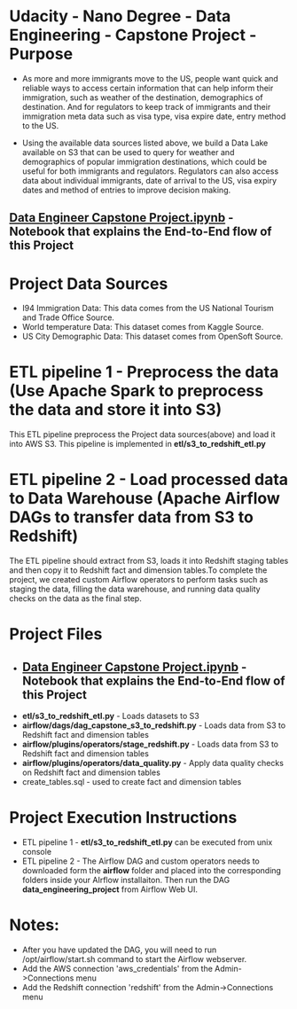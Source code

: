 # Udacity - Nano Degree - Data Engineering - Capstone Project - Purpose 
- As more and more immigrants move to the US, people want quick and reliable ways to access certain information that can help inform their immigration, such as weather of the destination, demographics of destination. And for regulators to keep track of immigrants and their immigration meta data such as visa type, visa expire date, entry method to the US.

- Using the available data sources listed above, we build a Data Lake available on S3 that can be used to query for weather and demographics of popular immigration destinations, which could be useful for both immigrants and regulators. Regulators can also access data about individual immigrants, date of arrival to the US, visa expiry dates and method of entries to improve decision making.

## [Data Engineer Capstone Project.ipynb](https://github.com/jirilmongeorge/Udacity-Nano_Degree_Data_Engineering_Capstone/blob/master/Data%20Engineer%20Capstone%20Project.ipynb) - Notebook that explains the End-to-End flow of this Project

# Project Data Sources
- I94 Immigration Data: This data comes from the US National Tourism and Trade Office Source. 
- World temperature Data: This dataset comes from Kaggle Source. 
- US City Demographic Data: This dataset comes from OpenSoft Source.  

# ETL pipeline 1 - Preprocess the data (**Use Apache Spark to preprocess the data and store it into S3**)
This ETL pipeline preprocess the Project data sources(above) and load it into AWS S3.  This pipeline is implemented in **etl/s3_to_redshift_etl.py**

# ETL pipeline 2 - Load processed data to Data Warehouse (**Apache Airflow DAGs to transfer data from S3 to Redshift**)
The ETL pipeline should extract from S3, loads it into Redshift staging tables and then copy it to Redshift fact and dimension tables.To complete the project, we created custom Airflow operators to perform tasks such as staging the data, filling the data warehouse, and running data quality checks on the data as the final step.

# Project Files
- ## [Data Engineer Capstone Project.ipynb](https://github.com/jirilmongeorge/Udacity-Nano_Degree_Data_Engineering_Capstone/blob/master/Data%20Engineer%20Capstone%20Project.ipynb) - Notebook that explains the End-to-End flow of this Project
- **etl/s3_to_redshift_etl.py** -  Loads datasets to S3
- **airflow/dags/dag_capstone_s3_to_redshift.py** - Loads data from S3 to Redshift fact and dimension tables
- **airflow/plugins/operators/stage_redshift.py** - Loads data from S3 to Redshift fact and dimension tables
- **airflow/plugins/operators/data_quality.py** - Apply data quality checks on Redshift fact and dimension tables
- create_tables.sql - used to create fact and dimension tables

# Project Execution Instructions
- ETL pipeline 1 - **etl/s3_to_redshift_etl.py** can be executed from unix console
- ETL pipeline 2 - The Airflow DAG and custom operators needs to downloaded form the **airflow** folder and placed into the corresponding folders inside your AIrflow installaiton. Then run the DAG **data_engineering_project** from Airflow Web UI.

# Notes: 
- After you have updated the DAG, you will need to run /opt/airflow/start.sh command to start the Airflow webserver. 
- Add the AWS connection 'aws_credentials' from the Admin->Connections menu
- Add the Redshift connection 'redshift' from the Admin->Connections menu

